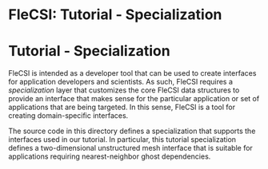 # FleCSI: Tutorial - Specialization
<!--
  The above header ("FleCSI: Tutorial") is required for Doxygen to
  correctly name the auto-generated page. It is ignored in the FleCSI
  guide documentation.
-->

<!-- CINCHDOC DOCUMENT(user-guide) SECTION(tutorial) -->

# Tutorial - Specialization

FleCSI is intended as a developer tool that can be used to create
interfaces for application developers and scientists. As such, FleCSI
requires a *specialization* layer that customizes the core FleCSI data
structures to provide an interface that makes sense for the particular
application or set of applications that are being targeted. In this
sense, FleCSI is a tool for creating domain-specific interfaces.

The source code in this directory defines a specialization that supports
the interfaces used in our tutorial. In particular, this tutorial
specialization defines a two-dimensional unstructured mesh interface
that is suitable for applications requiring nearest-neighbor ghost
dependencies.

<!-- vim: set tabstop=2 shiftwidth=2 expandtab fo=cqt tw=72 : -->
